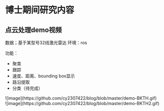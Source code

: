 # 博士期间研究内容 
## 点云处理demo视频

数据；基于某型号32线激光雷达
环境：ros

功能：
- 聚类
- 跟踪
- 速度、距离、bounding box显示
- 路沿提取
- 分类（待完成）

<div>
![image](https://github.com/cy2307422/blog/blob/master/demo-BKTH.gif)  
</div>

<div>
  ![image](https://github.com/cy2307422/blog/blob/master/demo-BKTH2.gif)  
</div>
